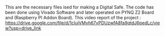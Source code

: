 This are the necessary files ised for making a Digital Safe. The code has been done using Vivado Software and later operated on PYNQ Z2 Board and (Raspberry PI Addon Board).
This video report of the project : https://drive.google.com/file/d/1cIujVMvh67vPDUzwfA8fa9qtdJ6pedLc/view?usp=drive_link
